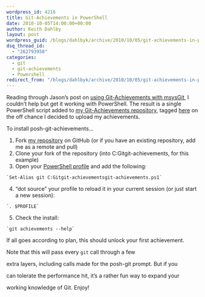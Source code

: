 ```yaml
---
wordpress_id: 4216
title: Git-Achievements in PowerShell
date: 2010-10-05T14:00:00+00:00
author: Keith Dahlby
layout: post
wordpress_guid: /blogs/dahlbyk/archive/2010/10/05/git-achievements-in-powershell.aspx
dsq_thread_id:
  - "262793958"
categories:
  - git
  - git-achievements
  - Powershell
redirect_from: "/blogs/dahlbyk/archive/2010/10/05/git-achievements-in-powershell.aspx/"
---
```

Reading through Jason&#8217;s post on [using Git-Achievements with msysGit](../../blogs/jason_meridth/archive/2010/09/24/git-achievements-on-windows.aspx "Git-Achievements on Windows"), I couldn&#8217;t help but get it working with PowerShell. The result is a single PowerShell script added to [my Git-Achievements repository](http://github.com/dahlbyk/git-achievements "dahlbyk's git-achievements"), tagged [here](http://github.com/dahlbyk/git-achievements/tree/powershell "powershell on dahlbyk's git-achievements") on the off chance I decided to upload my achievements.

To install posh-git-achievements&#8230;

  1. Fork [my repository](http://github.com/dahlbyk/git-achievements "git-achievements on dahlbyk") on GitHub (or if you have an existing repository, add me as a remote and pull)
  2. Clone your fork of the repository (into C:Gitgit-achievements, for this example)
  3. Open your [PowerShell profile](http://technet.microsoft.com/en-us/library/ee692764.aspx) and add the following:
  
    `Set-Alias git C:Gitgit-achievementsgit-achievements.ps1`
  4. &#8220;dot source&#8221; your profile to reload it in your current session (or just start a new session):
  
    `. $PROFILE`
  5. Check the install:
  
    `git achievements --help`

If all goes according to plan, this should unlock your first achievement.

Note that this will pass every `git` call through a few
  
extra layers, including calls made for the posh-git prompt. But if you
  
can tolerate the performance hit, it&#8217;s a rather fun way to expand your
  
working knowledge of Git. Enjoy!